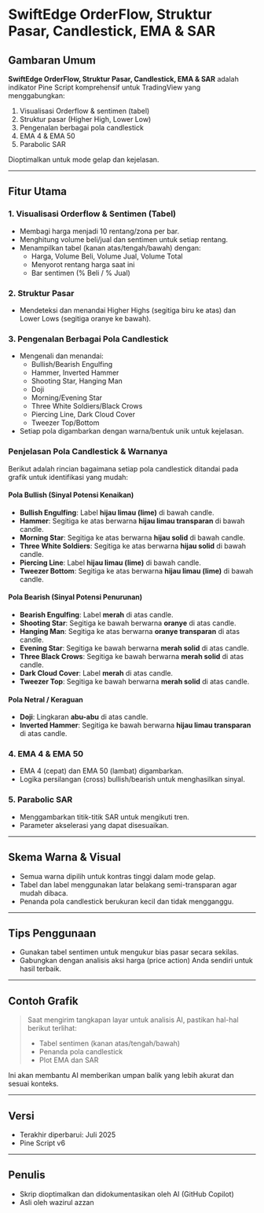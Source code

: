 # SwiftEdge OrderFlow, Struktur Pasar, Candlestick, EMA & SAR

## Gambaran Umum

**SwiftEdge OrderFlow, Struktur Pasar, Candlestick, EMA & SAR** adalah indikator Pine Script komprehensif untuk TradingView yang menggabungkan:
1. Visualisasi Orderflow & sentimen (tabel)
2. Struktur pasar (Higher High, Lower Low)
3. Pengenalan berbagai pola candlestick
4. EMA 4 & EMA 50
5. Parabolic SAR

Dioptimalkan untuk mode gelap dan kejelasan.

---

## Fitur Utama

### 1. Visualisasi Orderflow & Sentimen (Tabel)
- Membagi harga menjadi 10 rentang/zona per bar.
- Menghitung volume beli/jual dan sentimen untuk setiap rentang.
- Menampilkan tabel (kanan atas/tengah/bawah) dengan:
  - Harga, Volume Beli, Volume Jual, Volume Total
  - Menyorot rentang harga saat ini
  - Bar sentimen (% Beli / % Jual)

### 2. Struktur Pasar
- Mendeteksi dan menandai Higher Highs (segitiga biru ke atas) dan Lower Lows (segitiga oranye ke bawah).

### 3. Pengenalan Berbagai Pola Candlestick
- Mengenali dan menandai:
  - Bullish/Bearish Engulfing
  - Hammer, Inverted Hammer
  - Shooting Star, Hanging Man
  - Doji
  - Morning/Evening Star
  - Three White Soldiers/Black Crows
  - Piercing Line, Dark Cloud Cover
  - Tweezer Top/Bottom
- Setiap pola digambarkan dengan warna/bentuk unik untuk kejelasan.

### Penjelasan Pola Candlestick & Warnanya

Berikut adalah rincian bagaimana setiap pola candlestick ditandai pada grafik untuk identifikasi yang mudah:

#### Pola Bullish (Sinyal Potensi Kenaikan)
- **Bullish Engulfing**: Label **hijau limau (lime)** di bawah candle.
- **Hammer**: Segitiga ke atas berwarna **hijau limau transparan** di bawah candle.
- **Morning Star**: Segitiga ke atas berwarna **hijau solid** di bawah candle.
- **Three White Soldiers**: Segitiga ke atas berwarna **hijau solid** di bawah candle.
- **Piercing Line**: Label **hijau limau (lime)** di bawah candle.
- **Tweezer Bottom**: Segitiga ke atas berwarna **hijau limau (lime)** di bawah candle.

#### Pola Bearish (Sinyal Potensi Penurunan)
- **Bearish Engulfing**: Label **merah** di atas candle.
- **Shooting Star**: Segitiga ke bawah berwarna **oranye** di atas candle.
- **Hanging Man**: Segitiga ke atas berwarna **oranye transparan** di atas candle.
- **Evening Star**: Segitiga ke bawah berwarna **merah solid** di atas candle.
- **Three Black Crows**: Segitiga ke bawah berwarna **merah solid** di atas candle.
- **Dark Cloud Cover**: Label **merah** di atas candle.
- **Tweezer Top**: Segitiga ke bawah berwarna **merah solid** di atas candle.

#### Pola Netral / Keraguan
- **Doji**: Lingkaran **abu-abu** di atas candle.
- **Inverted Hammer**: Segitiga ke bawah berwarna **hijau limau transparan** di atas candle.

### 4. EMA 4 & EMA 50
- EMA 4 (cepat) dan EMA 50 (lambat) digambarkan.
- Logika persilangan (cross) bullish/bearish untuk menghasilkan sinyal.

### 5. Parabolic SAR
- Menggambarkan titik-titik SAR untuk mengikuti tren.
- Parameter akselerasi yang dapat disesuaikan.

---

## Skema Warna & Visual
- Semua warna dipilih untuk kontras tinggi dalam mode gelap.
- Tabel dan label menggunakan latar belakang semi-transparan agar mudah dibaca.
- Penanda pola candlestick berukuran kecil dan tidak mengganggu.

---

## Tips Penggunaan
- Gunakan tabel sentimen untuk mengukur bias pasar secara sekilas.
- Gabungkan dengan analisis aksi harga (price action) Anda sendiri untuk hasil terbaik.

---

## Contoh Grafik

> Saat mengirim tangkapan layar untuk analisis AI, pastikan hal-hal berikut terlihat:
> - Tabel sentimen (kanan atas/tengah/bawah)
> - Penanda pola candlestick
> - Plot EMA dan SAR

Ini akan membantu AI memberikan umpan balik yang lebih akurat dan sesuai konteks.

---

## Versi
- Terakhir diperbarui: Juli 2025
- Pine Script v6

---

## Penulis
- Skrip dioptimalkan dan didokumentasikan oleh AI (GitHub Copilot)
- Asli oleh wazirul azzan

